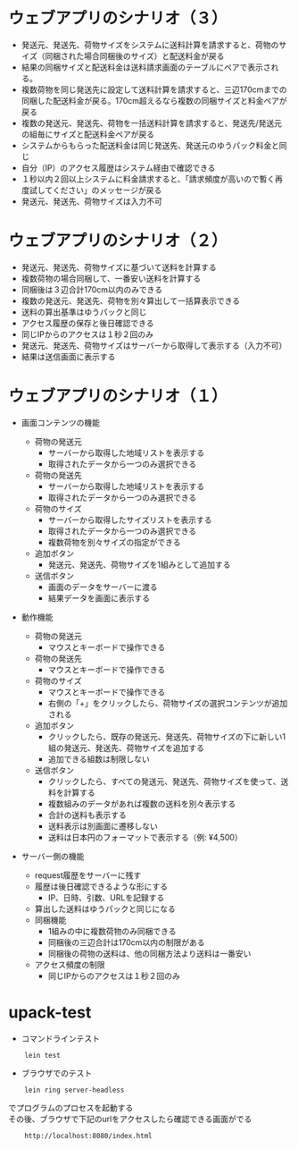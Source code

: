 # ウェブアプリのシナリオ（３）
- 発送元、発送先、荷物サイズをシステムに送料計算を請求すると、荷物のサイズ（同梱された場合同梱後のサイズ）と配送料金が戻る
- 結果の同梱サイズと配送料金は送料請求画面のテーブルにペアで表示される。
- 複数荷物を同じ発送先に設定して送料計算を請求すると、三辺170cmまでの同梱した配送料金が戻る。170cm超えるなら複数の同梱サイズと料金ペアが戻る
- 複数の発送元、発送先、荷物を一括送料計算を請求すると、発送先/発送元の組毎にサイズと配送料金ペアが戻る
- システムからもらった配送料金は同じ発送先、発送元のゆうパック料金と同じ
- 自分（IP）のアクセス履歴はシステム経由で確認できる
- １秒以内２回以上システムに料金請求すると、「請求頻度が高いので暫く再度試してください」のメッセージが戻る
- 発送元、発送先、荷物サイズは入力不可


# ウェブアプリのシナリオ（２）
- 発送元、発送先、荷物サイズに基づいて送料を計算する
- 複数荷物の場合同梱して、一番安い送料を計算する
- 同梱後は３辺合計170cm以内のみできる
- 複数の発送元、発送先、荷物を別々算出して一括算表示できる
- 送料の算出基準はゆうパックと同じ
- アクセス履歴の保存と後日確認できる
- 同じIPからのアクセスは１秒２回のみ
- 発送元、発送先、荷物サイズはサーバーから取得して表示する（入力不可）
- 結果は送信画面に表示する

# ウェブアプリのシナリオ（１）
- 画面コンテンツの機能
  - 荷物の発送元
    - サーバーから取得した地域リストを表示する
    - 取得されたデータから一つのみ選択できる
  - 荷物の発送先
    - サーバーから取得した地域リストを表示する
    - 取得されたデータから一つのみ選択できる
  - 荷物のサイズ
    - サーバーから取得したサイズリストを表示する
    - 取得されたデータから一つのみ選択できる
    - 複数荷物を別々サイズの指定ができる
  - 追加ボタン
    - 発送元、発送先、荷物サイズを1組みとして追加する
  - 送信ボタン
    - 画面のデータをサーバーに渡る
    - 結果データを画面に表示する
- 動作機能
  - 荷物の発送元
    - マウスとキーボードで操作できる
  - 荷物の発送先
    - マウスとキーボードで操作できる
  - 荷物のサイズ
    - マウスとキーボードで操作できる
    - 右側の「+」をクリックしたら、荷物サイズの選択コンテンツが追加される
  - 追加ボタン
    - クリックしたら、既存の発送元、発送先、荷物サイズの下に新しい1組の発送元、発送先、荷物サイズを追加する
    - 追加できる組数は制限しない
  - 送信ボタン
    - クリックしたら、すべての発送元、発送先、荷物サイズを使って、送料を計算する
    - 複数組みのデータがあれば複数の送料を別々表示する
    - 合計の送料も表示する
    - 送料表示は別画面に遷移しない
    - 送料は日本円のフォーマットで表示する（例: &yen;4,500）


- サーバー側の機能
  - request履歴をサーバーに残す
  - 履歴は後日確認できるような形にする
    - IP、日時、引数、URLを記録する
  - 算出した送料はゆうパックと同じになる
  - 同梱機能
    - 1組みの中に複数荷物のみ同梱できる
    - 同梱後の三辺合計は170cm以内の制限がある
    - 同梱後の荷物の送料は、他の同梱方法より送料は一番安い
  - アクセス頻度の制限
    - 同じIPからのアクセスは１秒２回のみ

# upack-test
- コマンドラインテスト
```
    lein test
```

- ブラウザでのテスト
```
    lein ring server-headless
```
でプログラムのプロセスを起動する  
その後、ブラウザで下記のurlをアクセスしたら確認できる画面がでる
```
    http://localhost:8080/index.html
```
